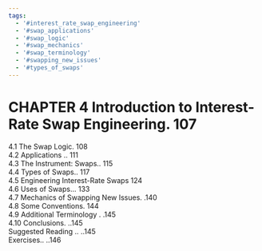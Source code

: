 ```yaml
---
tags:
  - '#interest_rate_swap_engineering'
  - '#swap_applications'
  - '#swap_logic'
  - '#swap_mechanics'
  - '#swap_terminology'
  - '#swapping_new_issues'
  - '#types_of_swaps'
---
```

# CHAPTER 4 Introduction to Interest-Rate Swap Engineering. 107  

4.1 The Swap Logic. 108   
4.2 Applications .. 111   
4.3 The Instrument: Swaps.. 115   
4.4 Types of Swaps.. 117   
4.5 Engineering Interest-Rate Swaps 124   
4.6 Uses of Swaps... 133   
4.7 Mechanics of Swapping New Issues. .140   
4.8 Some Conventions. 144   
4.9 Additional Terminology . .145   
4.10 Conclusions. ..145   
Suggested Reading .. ..145   
Exercises.. ..146  
